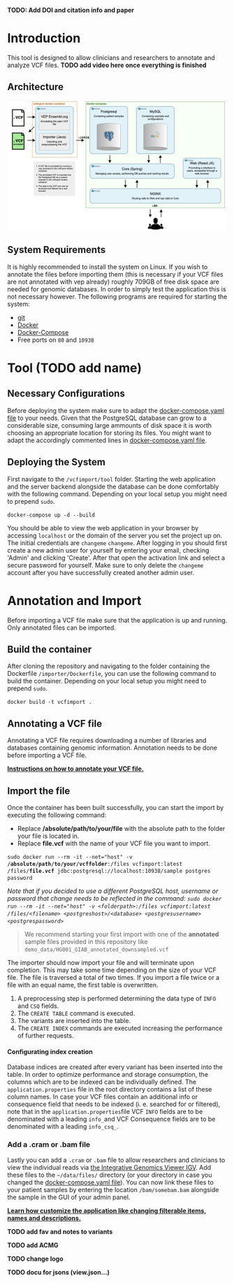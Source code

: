 **TODO: Add DOI and citation info and paper**

# Introduction

This tool is designed to allow clinicians and researchers to annotate and analyze VCF files.
**TODO add video here once everything is finished**

## Architecture

![system architecture](/misc/diagrams/architecture.png)

## System Requirements

It is highly recommended to install the system on Linux. If you wish to annotate the files before importing them (this is necessary if your
VCF files are not annotated with vep already) roughly 709GB of free disk space are needed for genomic databases. In order to simply test the application this is not necessary however.
The following programs are required for starting the system:

- <a href="https://git-scm.com/book/en/v2/Getting-Started-Installing-Git" target="_blank">git</a>
- <a href="https://docs.docker.com/engine/install/" target="_blank">Docker</a>
- <a href="https://docs.docker.com/compose/install/" target="_blank">Docker-Compose</a>
- Free ports on `80` and `10938`

# Tool **(TODO add name)**

## Necessary Configurations

Before deploying the system make sure to adapt the [docker-compose.yaml file](tool/docker-compose.yaml) to your needs.
Given that the PostgreSQL database can grow to a considerable size, consuming large ammounts of disk space it is worth
choosing an appropriate location for storing its files. You might want to adapt the accordingly commented lines in [docker-compose.yaml file](tool/docker-compose.yaml).

## Deploying the System

First navigate to the `/vcfimport/tool` folder. Starting the web application and the server backend alongside the database can be done comfortably with the following command. Depending on your local setup you might need to prepend `sudo`.

<pre><code>docker-compose up -d --build</code></pre>

You should be able to view the web application in your browser by accessing `localhost` or the domain of the server you set the project up on. The initial credentials are `changeme` `changeme`. After logging in you should first create a new admin user for yourself by entering your email, checking 'Admin' and clicking 'Create'. After that open the activation link and select a secure password for yourself. Make sure to only delete the `changeme` account after you have successfully created another admin user.

# Annotation and Import

Before importing a VCF file make sure that the application is up and running. Only annotated files can be imported.

## Build the container

After cloning the repository and navigating to the folder containing the Dockerfile ``/importer/Dockerfile``, you can use the following command to build the container. Depending on your local setup you might need to prepend `sudo`.

<pre><code>docker build -t vcfimport .</code></pre>

## Annotating a VCF file

Annotating a VCF file requires downloading a number of libraries and databases containing genomic information. Annotation needs to be done before importing a VCF file.

<b>[Instructions on how to annotate your VCF file.](ANNOTATION.md)</b>

## Import the file

Once the container has been built successfully, you can start the import by executing the following command:
- Replace <b>/absolute/path/to/your/file</b> with the absolute path to the folder your file is located in.
- Replace <b>file.vcf</b> with the name of your VCF file you want to import. 

<pre><code>sudo docker run --rm -it --net="host" -v <b>/absolute/path/to/your/vcffolder</b>:/files vcfimport:latest /files/<b>file.vcf</b> jdbc:postgresql://localhost:10938/sample postgres password</code></pre>

<i>Note that if you decided to use a different PostgreSQL host, username or password that change needs to be reflected in the command:
```sudo docker run --rm -it --net="host" -v <folderpath>:/files vcfimport:latest /files/<filename> <postgreshost>/<database> <postgresusername> <postgrespassword>```</i>

> We recommend starting your first import with one of the **annotated** sample files provided in this repository like ```demo_data/HG001_GIAB_annotated_downsampled.vcf```

The importer should now import your file and will terminate upon completion. 
This may take some time depending on the size of your VCF file. The file is traversed a total of two times.
If you import a file twice or a file with an equal name, the first table is overwritten.
1. A preprocessing step is performed determining the data type of <code>INFO</code> and <code>CSQ</code> fields.
2. The <code>CREATE TABLE</code> command is executed.
3. The variants are inserted into the table.
4. The <code>CREATE INDEX</code> commands are executed increasing the performance of further requests.
  
#### Configurating index creation

Database indices are created after every variant has been inserted into the table. In order to optimize performance and storage consumption, the columns which are to be indexed can be individually defined. The <code>application.properties</code> file in the root directory contains a list of these column names. In case your VCF files contain an additional info or consequence field that needs to be indexed (i. e. searched for or filtered), note that in the `application.properties`file  VCF `INFO` fields are to be denominated with a leading `info_`and VCF Consequence fields are to be denominated with a leading `info_csq_`.   

### Add a .cram or .bam file

Lastly you can add a `.cram` or `.bam` file to allow researchers and clinicians to view the individual reads via [the Integrative Genomics Viewer IGV](https://igv.org/).
Add these files to the `~/data/files/` directory (or your directory in case you changed the [docker-compose.yaml file](tool/docker-compose.yaml)). You can now link these files to your patient samples by entering the location `/bam/somebam.bam` alongside the sample in the GUI of your admin panel.

  
**[Learn how customize the application like changing filterable items, names and descriptions.](CUSTOMIZE.md)**

  
**TODO add fav and notes to variants**
  
**TODO add ACMG**
  
**TODO change logo**
  
**TODO docu for jsons (view.json...)**
